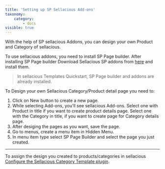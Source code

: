 ```yaml
---
title: 'Setting up SP Sellacious Add-ons'
taxonomy:
    category:
        - docs
visible: true
---
```


With the help of SP sellacious Addons, you can design your own Product and Category of sellacious.

To use sellacious addons, you need to install SP Page builder. After installing SP Page builder Download Sellacious SP addons from [here](https://www.sellacious.com/resources/sppagebuilder-addons) and install them.  

>In sellacious Templates Quickstart, SP Page builder and addons are already installed.

To Design your own Sellacious Category/Product detail page you need to:

1.  Click on New button to create a new page.
2.  While selecting Add-ons, you'll see sellacious Add-ons. Select one with Product in title if you want to create product details page. Select one with the Category in title, if you want to create page for Category details page.
3. After desiging the pages as you want, save the page.
4. Go to menus, create a menu item in Hidden Menu.
5. In menu item type select SP Page Builder and select the page you just created.

---

To assign the design you created to products/categories in sellacious [Configure the Sellacious Category Template plugin](https://www.sellacious.com/documentation-v2#/learn/plugins/sellacious-category-template).
